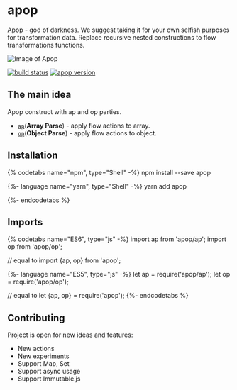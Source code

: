 # apop

Apop - god of darkness. We suggest taking it for your own selfish purposes for transformation data.
Replace recursive nested constructions to flow transformations functions.

![Image of Apop](https://image.ibb.co/mRs5zk/166.jpg)


[![build status](https://img.shields.io/travis/tuchk4/apop/master.svg?style=flat-square)](https://travis-ci.org/tuchk4/apop)
[![apop version](https://img.shields.io/npm/v/apop.svg?style=flat-square)](https://www.npmjs.com/package/apop)

## The main idea
Apop construct with ap and op parties.
* [`ap`](actions/array)\(**Array Parse**\) - apply flow actions to array.
* [`op`](actions/object)\(**Object Parse**\) - apply flow actions to object.

## Installation

{% codetabs name="npm", type="Shell" -%} 
npm install --save apop

{%- language name="yarn", type="Shell" -%}
yarn add apop

{%- endcodetabs %}

## Imports

{% codetabs name="ES6", type="js" -%} 
import ap from 'apop/ap';
import op from 'apop/op';

// equal to import {ap, op} from 'apop';

{%- language name="ES5", type="js" -%}
let ap = require('apop/ap');
let op = require('apop/op');

// equal to let {ap, op} = require('apop');
{%- endcodetabs %}

## Contributing

Project is open for new ideas and features:

* New actions
* New experiments
* Support Map, Set
* Support async usage
* Support Immutable.js
